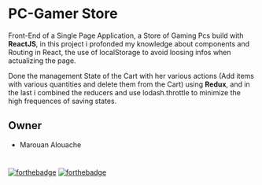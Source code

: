 # PC-Gamer Store

Front-End of a Single Page Application, a Store of Gaming Pcs build with **ReactJS**, in this project i profonded my knowledge about components and Routing in React, the use of localStorage to avoid loosing infos when actualizing the page.

Done the management State of the Cart with her various actions (Add items with various quantities and delete them from the Cart) using **Redux**, and in the last i combined the reducers and use lodash.throttle to minimize the high frequences of saving states.

## Owner
- Marouan Alouache

#
[![forthebadge](https://forthebadge.com/images/badges/made-with-javascript.svg)](https://forthebadge.com)
[![forthebadge](https://forthebadge.com/images/badges/for-you.svg)](https://forthebadge.com)
